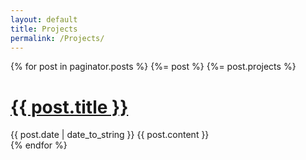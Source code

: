 ```yaml
---
layout: default
title: Projects
permalink: /Projects/
---
```


<div class="posts">
	{% for post in paginator.posts %}
		{%= post %}
		{%= post.projects %}
		<div class="post">
			<h1 class="post-title">
				<a href="{{ post.url }}">
					{{ post.title }}
				</a>
			</h1>
			<span class="post-date">{{ post.date | date_to_string }}</span>
			{{ post.content }}
		</div>
	{% endfor %}
</div>